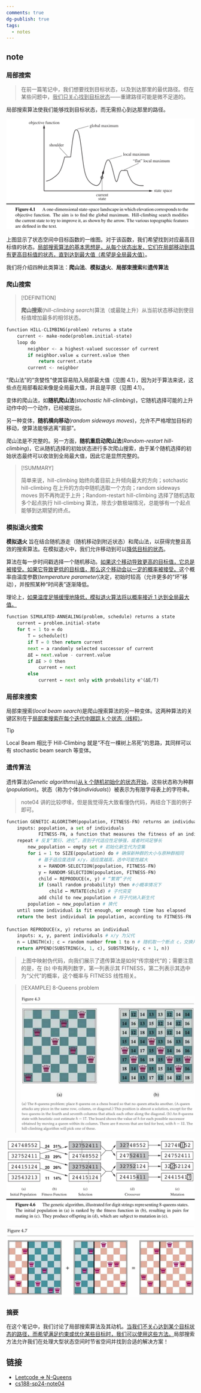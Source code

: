 ```yaml
---
comments: true
dg-publish: true
tags:
  - notes
---
```

## note

### 局部搜索

> 在前一篇笔记中，我们想要找到目标状态，以及到达那里的最优路径。但在某些问题中，<u>我们只关心找到目标状态</u>——重建路径可能是微不足道的。

局部搜索算法使我们能够找到目标状态，而无需担心到达那里的路径。

![](attachments/04_Local-Search.png)

上图显示了状态空间中目标函数的一维图。对于该函数，我们希望找到对应最高目标值的状态。<u>局部搜索算法的基本思想是，从每个状态出发，它们在局部移动到具有更高目标值的状态，直到达到最大值（希望是全局最大值）</u>。

我们将介绍四种此类算法：**爬山法**、**模拟退火**、**局部束搜索**和**遗传算法**

### 爬山搜索

> [!DEFINITION]
> 
> **爬山搜索**(*hill-climbing search*)算法（或最陡上升）从当前状态移动到使目标值增加最多的相邻状态。

```python title="pseudocode for hill-climbing"
function HILL-CLIMBING(problem) returns a state
    current <- make-node(problem.initial-state)
    loop do
        neighbor <- a highest-valued successor of current
        if neighbor.value ≤ current.value then
            return current.state
        current <- neighbor
```

“爬山法”的“贪婪性”使其容易陷入局部最大值（见图 4.1），因为对于算法来说，这些点在局部看起来像是全局最大值，并且是平原（见图 4.1）。

变体的爬山法，如**随机爬山法**(*stochastic hill-climbing*)，它随机选择可能的上升动作中的一个动作，已经被提出。

另一种变体，**随机横向移动**(*random sideways moves*)，允许不严格增加目标的移动，使算法能够逃离“肩部”。

爬山法是不完整的。另一方面，**随机重启动爬山法**(*Random-restart hill-climbing*)，它从随机选择的初始状态进行多次爬山搜索，由于某个随机选择的初始状态最终可以收敛到全局最大值，因此它是显然完整的。

> [!SUMMARY]
> 
> 简单来说，hill-climbing 始终向着目前上升倾向最大的方向；sotchastic hill-climbing 在上升的方向中随机选取一个方向；random sideways moves 则不再拘泥于上升；Random-restart hill-climbing 选择了随机选取多个起点执行 hill-climbing 算法，除去少数极端情况，总能够有一个起点能够到达期望的终点。

### 模拟退火搜索

**模拟退火** 旨在结合随机游走（随机移动到附近状态）和爬山法，以获得完整且高效的搜索算法。在模拟退火中，我们允许移动到可以<u>降低目标的状态</u>。

算法在每一步时间戳选择一个随机移动。<u>如果这个移动导致更高的目标值，它总是被接受。如果它导致更低的目标值，那么这个移动会以一定的概率被接受。</u>这个概率由温度参数(*temperature parameter*)决定，初始时较高（允许更多的“坏”移动），并按照某种“时间表”逐渐降低。

理论上，<u>如果温度足够缓慢地降低，模拟退火算法将以概率接近 1 达到全局最大值。</u>

```python title="pseudocode for simulated annealing"
function SIMULATED-ANNEALING(problem, schedule) returns a state
    current ← problem.initial-state
    for t = 1 to ∞ do
        T ← schedule(t)
        if T = 0 then return current
        next ← a randomly selected successor of current
        ΔE ← next.value - current.value
        if ΔE > 0 then
            current ← next
        else
            current ← next only with probability e^(ΔE/T)
```

### 局部束搜索

局部束搜索(*local beam search*)是爬山搜索算法的另一种变体。这两种算法的关键区别在于<u>局部束搜索在每个迭代中跟踪 k 个状态（线程）</u>。

> [!TIP]
> 
>  Local Beam 相比于 Hill-Climbing 就是“不在一棵树上吊死”的思路，其同样可以有 stochastic beam search 等变体。

### 遗传算法

遗传算法(*Genetic algorithms*)<u>从 k 个随机初始化的状态开始</u>，这些状态称为种群(*population*)。状态（称为个体(*individuals*)）被表示为有限字母表上的字符串。

> note04 讲的比较啰嗦，但是我觉得先大致看懂伪代码，再结合下面的例子即可。 

```python title="pseudocode for genetic algorithm"
function GENETIC-ALGORITHM(population, FITNESS-FN) returns an individual
    inputs: population, a set of individuals
            FITNESS-FN, a function that measures the fitness of an individual
    repeat # 反复“繁衍、进化”，直到子代适应性足够强，或者时间足够长
        new_population ← empty set # 初始化新生代为空集
        for i = 1 to SIZE(population) do # 确保新种群的大小与原种群相同
            # 基于适应度选择 x/y，适应度越高，选中可能性越大
            x ← RANDOM-SELECTION(population, FITNESS-FN) 
            y ← RANDOM-SELECTION(population, FITNESS-FN)
            child ← REPRODUCE(x, y) # “繁育”子代
            if (small random probability) then #小概率情况下 
                child ← MUTATE(child) # 子代突变
            add child to new_population # 将子代纳入新生代
        population ← new_population # 换代
    until some individual is fit enough, or enough time has elapsed
    return the best individual in population, according to FITNESS-FN

function REPRODUCE(x, y) returns an individual
    inputs: x, y, parent individuals # x/y 为父代
    n ← LENGTH(x); c ← random number from 1 to n # 随机取一个断点 c，交换片段
    return APPEND(SUBSTRING(x, 1, c), SUBSTRING(y, c + 1, n))
```

> 上图中映射伪代码，向我们展示了遗传算法是如何“传宗接代”的；需要注意的是，在 (b) 中有两列数字，第一列表示其 FITNESS，第二列表示其选中为“父代”的概率，这个概率与 FITNESS 线性相关。

> [!EXAMPLE] 8-Queens problem
> 
> ![](attachments/04_Local-Search-1.png)

![](attachments/04_Local-Search-2.png)

![](attachments/04_Local-Search-3.png)

### 摘要

在这个笔记中，我们讨论了局部搜索算法及其动机。<u>当我们不关心达到某个目标状态的路径，而希望满足约束或优化某些目标时，我们可以使用这些方法。</u>局部搜索方法允许我们在处理大型状态空间时节省空间并找到合适的解决方案！

## 链接

- [Leetcode => N-Queens](https://leetcode.com/problems/n-queens/)
- [cs188-sp24-note04](https://inst.eecs.berkeley.edu/~cs188/sp24/assets/notes/cs188-sp24-note02.pdf)

